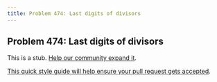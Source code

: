 ```yaml
---
title: Problem 474: Last digits of divisors
---
```

## Problem 474: Last digits of divisors

This is a stub. <a href='https://github.com/freecodecamp/guides/tree/master/src/pages/certifications/coding-interview-prep/project-euler/problem-474-last-digits-of-divisors/index.md' target='_blank' rel='nofollow'>Help our community expand it</a>.

<a href='https://github.com/freecodecamp/guides/blob/master/README.md' target='_blank' rel='nofollow'>This quick style guide will help ensure your pull request gets accepted</a>.

<!-- The article goes here, in GitHub-flavored Markdown. Feel free to add YouTube videos, images, and CodePen/JSBin embeds  -->
